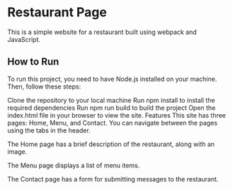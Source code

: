# Restaurant Page
This is a simple website for a restaurant built using webpack and JavaScript.

## How to Run
To run this project, you need to have Node.js installed on your machine. Then, follow these steps:

Clone the repository to your local machine
Run npm install to install the required dependencies
Run npm run build to build the project
Open the index.html file in your browser to view the site.
Features
This site has three pages: Home, Menu, and Contact. You can navigate between the pages using the tabs in the header.

The Home page has a brief description of the restaurant, along with an image.

The Menu page displays a list of menu items.

The Contact page has a form for submitting messages to the restaurant.
